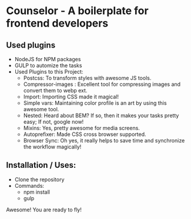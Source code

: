 # Counselor - A boilerplate for frontend developers
Used plugins
-------------
- NodeJS for NPM packages 
- GULP to automize the tasks
- Used Plugins to this Project:
  - Postcss: To transform styles with awesome JS tools.
  - Compressor-images : Excellent tool for compressing images and convert them to webp ext. 
  - Import: Importing CSS made it magical!
  - Simple vars: Maintaining color profile is an art by using this awesome tool.
  - Nested: Heard about BEM? If so, then it makes your tasks pretty easy; If not, google now!
  - Mixins: Yes, pretty awesome for media screens.
  - Autoprefixer: Made CSS cross browser supported.
  - Browser Sync: Oh yes, it really helps to save time and synchronize the workflow magically!
  
 Installation / Uses:
 --------------------
 - Clone the repository
 - Commands: 
   - npm install
   - gulp
   
 Awesome! You are ready to fly!

